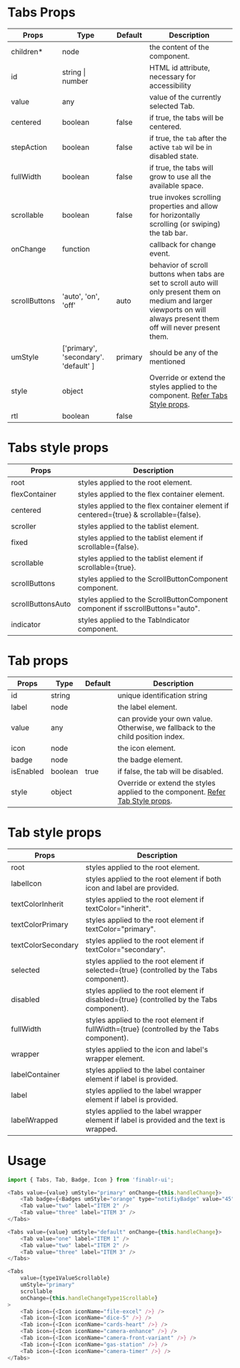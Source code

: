 # Tabs Props

| Props         | Type                                 | Default | Description                                                                                                                                                                |
| ------------- | ------------------------------------ | ------- | -------------------------------------------------------------------------------------------------------------------------------------------------------------------------- |
| children*     | node                                 |         | the content of the component.                                                                                                                                              |
| id            | string &#124; number                 |         | HTML id attribute, necessary for accessibility                                                                                                                             |
| value         | any                                  |         | value of the currently selected Tab.                                                                                                                                       |
| centered      | boolean                              | false   | if true, the tabs will be centered.                                                                                                                                        |
| stepAction    | boolean                              | false   | if true, the ```tab``` after the active ```tab``` wil be in disabled state.                                                                                                |
| fullWidth     | boolean                              | false   | if true, the tabs will grow to use all the available space.                                                                                                                |
| scrollable    | boolean                              | false   | true invokes scrolling properties and allow for horizontally scrolling (or swiping) the tab bar.                                                                           |
| onChange      | function                             |         | callback for change event.                                                                                                                                                 |
| scrollButtons | 'auto', 'on', 'off'                  | auto    | behavior of scroll buttons when tabs are set to scroll auto will only present them on medium and larger viewports on will always present them off will never present them. |
| umStyle       | ['primary', 'secondary'. 'default' ] | primary | should be any of the mentioned                                                                                                                                             |
| style         | object                               |         | Override or extend the styles applied to the component. [Refer Tabs Style props](#tabs-style-props).                                                                       |
| rtl           | boolean                              | false   |                                                                                                                                                                            |

# Tabs style props

| Props             | Description                                                                           |
| ----------------- | ------------------------------------------------------------------------------------- |
| root              | styles applied to the root element.                                                   |
| flexContainer     | styles applied to the flex container element.                                         |
| centered          | styles applied to the flex container element if centered={true} & scrollable={false}. |
| scroller          | styles applied to the tablist element.                                                |
| fixed             | styles applied to the tablist element if scrollable={false}.                          |
| scrollable        | styles applied to the tablist element if scrollable={true}.                           |
| scrollButtons     | styles applied to the ScrollButtonComponent component.                                |
| scrollButtonsAuto | styles applied to the ScrollButtonComponent component if sscrollButtons="auto".       |
| indicator         | styles applied to the TabIndicator component.                                         |

# Tab props

| Props     | Type    | Default | Description                                                                                        |
| --------- | ------- | ------- | -------------------------------------------------------------------------------------------------- |
| id        | string  |         | unique identification string                                                                       |
| label     | node    |         | the label element.                                                                                 |
| value     | any     |         | can provide your own value. Otherwise, we fallback to the child position index.                    |
| icon      | node    |         | the icon element.                                                                                  |
| badge     | node    |         | the badge element.                                                                                 |
| isEnabled | boolean | true    | if false, the tab will be disabled.                                                                |
| style     | object  |         | Override or extend the styles applied to the component. [Refer Tab Style props](#tab-style-props). |

# Tab style props

| Props              | Description                                                                                |
| ------------------ | ------------------------------------------------------------------------------------------ |
| root               | styles applied to the root element.                                                        |
| labelIcon          | styles applied to the root element if both icon and label are provided.                    |
| textColorInherit   | styles applied to the root element if textColor="inherit".                                 |
| textColorPrimary   | styles applied to the root element if textColor="primary".                                 |
| textColorSecondary | styles applied to the root element if textColor="secondary".                               |
| selected           | styles applied to the root element if selected={true} (controlled by the Tabs component).  |
| disabled           | styles applied to the root element if disabled={true} (controlled by the Tabs component).  |
| fullWidth          | styles applied to the root element if fullWidth={true} (controlled by the Tabs component). |
| wrapper            | styles applied to the icon and label's wrapper element.                                    |
| labelContainer     | styles applied to the label container element if label is provided.                        |
| label              | styles applied to the label wrapper element if label is provided.                          |
| labelWrapped       | styles applied to the label wrapper element if label is provided and the text is wrapped.  |

# Usage

```js
import { Tabs, Tab, Badge, Icon } from 'finablr-ui';

<Tabs value={value} umStyle="primary" onChange={this.handleChange}>
    <Tab badge={<Badges umStyle="orange" type="notifiyBadge" value="45" />} value="one" label="ITEM 1" />
    <Tab value="two" label="ITEM 2" />
    <Tab value="three" label="ITEM 3" />
</Tabs>

<Tabs value={value} umStyle="default" onChange={this.handleChange}>
    <Tab value="one" label="ITEM 1" />
    <Tab value="two" label="ITEM 2" />
    <Tab value="three" label="ITEM 3" />
</Tabs>

<Tabs
    value={type1ValueScrollable}
    umStyle="primary"
    scrollable
    onChange={this.handleChangeType1Scrollable}
>
    <Tab icon={<Icon iconName="file-excel" />} />
    <Tab icon={<Icon iconName="dice-5" />} />
    <Tab icon={<Icon iconName="cards-heart" />} />
    <Tab icon={<Icon iconName="camera-enhance" />} />
    <Tab icon={<Icon iconName="camera-front-variant" />} />
    <Tab icon={<Icon iconName="gas-station" />} />
    <Tab icon={<Icon iconName="camera-timer" />} />
</Tabs>
```
